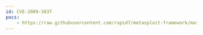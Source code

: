 ```yaml
---
id: CVE-2009-3837
pocs:
    - https://raw.githubusercontent.com/rapid7/metasploit-framework/master/modules/exploits/windows/misc/eureka_mail_err.rb
---
```

